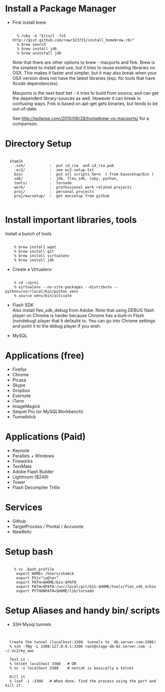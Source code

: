Install a Package Manager
===============

- First install brew 

  <pre><code>
    % ruby -e "$(curl -fsS http://gist.github.com/raw/323731/install_homebrew.rb)"
    % brew search
    % brew install jdk
    % brew uninstall jdk
  </code></pre>
  
  Note that there are other options to brew -  macports and fink.
  Brew is the simplest to install and use, but it tries to reuse existing 
  libraries on OSX. This makes it faster and simpler, but it may also break
  when your OSX version does not have the latest libraries (esp. for tools
  that have Xcode dependencies). 
  
  Macports is the next best bet - it tries to build from source, and can
  get the dependent library-sources as well. However it can break in confusing ways.
  Fink is based on apt-get gets binaries, but tends to be out-of-date.

  See http://tedwise.com/2010/08/28/homebrew-vs-macports/ for a comparison.


Directory Setup
===============

  <pre><code>
  shamik
    .ssh/           :  put id_rsa  and id_rsa.pub 
    .ec2/           :  see ec2-setup.txt 
    bin/            :  put all scripts here  ( from basesetup/bin )
    sdk/            :  jdk, flex_sdk, ruby, python, 
    tools/          :  tornado
    work/           :  professional work related projects
    proj/           :  personal projects
    proj/macsetup/  :  get macsetup from github
  </code></pre>
  

Install important  libraries, tools
=============

Install a bunch of tools
<pre><code>
    % brew install wget
    % brew install git
    % brew install virtualenv
    % brew install jdk 
</code></pre>
 
- Create a  Virtualenv 
<pre><code>
    % cd ~/proj
    % virtualenv --no-site-packages --distribute --python=/usr/local/bin/python venv
    % source venv/bin/activate
</code></pre>

- Flash SDK  
   Also install flex_sdk_debug from Adobe.
   Note that using DEBUG flash player on Chrome is harder because Chrome has a built-in Flash
   (nondebug) player that it defaults to. You can go into Chrome settings and point it to the
   debug player if you wish.

- MySQL


Applications (free)
===============
* Firefox
* Chrome
* Picasa
* Skype
* Dropbox
* Evernote
* iTerm
* ImageMagick
* Sequel Pro  (or MySQLWorkbench)
* Tunnelblick

Applications (Paid)
===============
* Keynote
* Parallels + Windows
* Fireworks
* TextMate 
* Adobe Flash Builder
* Lightroom ($249)
* Tower
* Flash Decompiler Trillix

Services
===============
* Github
* TargetProcess / Pivotal / Accunote
* NewRelic



Setup bash
===============
    
<pre><code>
    % vi .bash_profile 
     export HOME= /Users/shamik
     export PS1="\u@\w>"
     export PATH=$HOME/bin:$PATH
     export PATH=$PATH:/usr/local/git/bin:$HOME/tools/flex_sdk_4/bin
     export PYTHONPATH=$HOME/lib/tornado 
</code></pre>




Setup Aliases and handy bin/ scripts
===============

* SSH Mysql tunnels

<pre><code>

  Create the tunnel (localhost:3308  tunnels to  db.server.com:3306)
  % ssh -fNg -L 3308:127.0.0.1:3306 root@stage-db-02.server.com -i ~/.ec2/my_aws

  Test it :
  % telnet localhost 3308   # OR
  % nc -v localhost 3308    # netcat is basically a telnet

  Kill it
  % lsof -i :3308   # When done, find the process using the port and kill it.

</code></pre>
